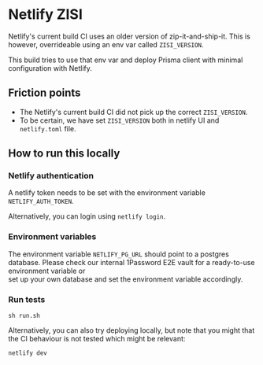 # Netlify ZISI

Netlify's current build CI uses an older version of zip-it-and-ship-it. This is however, overrideable using an env var called `ZISI_VERSION`.

This build tries to use that env var and deploy Prisma client with minimal configuration with Netlify.

## Friction points

- The Netlify's current build CI did not pick up the correct `ZISI_VERSION`.
- To be certain, we have set `ZISI_VERSION` both in netlify UI and `netlify.toml` file. 

## How to run this locally

### Netlify authentication

A netlify token needs to be set with the environment variable `NETLIFY_AUTH_TOKEN`.

Alternatively, you can login using `netlify login`.

### Environment variables

The environment variable `NETLIFY_PG_URL` should point to a postgres database.
Please check our internal 1Password E2E vault for a ready-to-use environment variable or  
set up your own database and set the environment variable accordingly.

### Run tests

```shell script
sh run.sh
```

Alternatively, you can also try deploying locally, but note that you might that the CI behaviour is not tested which might be relevant:

```shell script
netlify dev
```
